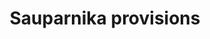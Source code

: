 ---
title: "Sauparnika provisions"
url: /thiruvananthapuram/sauparnika-provisions/
shop: Allgemein
---